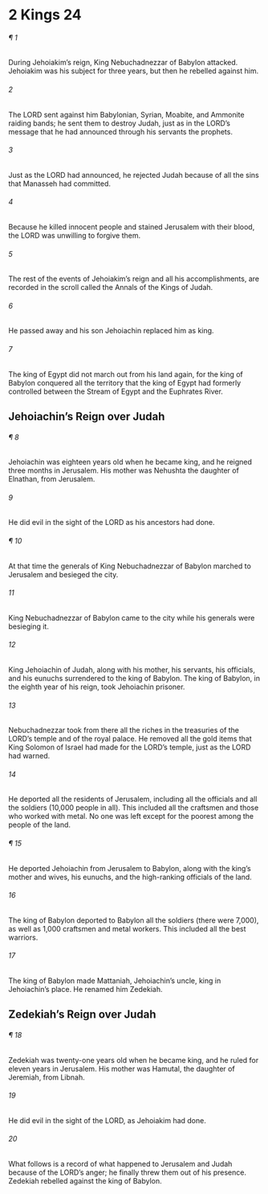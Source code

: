 # 2 Kings 24
###### ¶ 1
During Jehoiakim’s reign, King Nebuchadnezzar of Babylon attacked. Jehoiakim was his subject for three years, but then he rebelled against him.
###### 2
The LORD sent against him Babylonian, Syrian, Moabite, and Ammonite raiding bands; he sent them to destroy Judah, just as in the LORD’s message that he had announced through his servants the prophets.
###### 3
Just as the LORD had announced, he rejected Judah because of all the sins that Manasseh had committed.
###### 4
Because he killed innocent people and stained Jerusalem with their blood, the LORD was unwilling to forgive them.
###### 5
The rest of the events of Jehoiakim’s reign and all his accomplishments, are recorded in the scroll called the Annals of the Kings of Judah.
###### 6
He passed away and his son Jehoiachin replaced him as king.
###### 7
The king of Egypt did not march out from his land again, for the king of Babylon conquered all the territory that the king of Egypt had formerly controlled between the Stream of Egypt and the Euphrates River.
## Jehoiachin’s Reign over Judah
###### ¶ 8
Jehoiachin was eighteen years old when he became king, and he reigned three months in Jerusalem. His mother was Nehushta the daughter of Elnathan, from Jerusalem.
###### 9
He did evil in the sight of the LORD as his ancestors had done.
###### ¶ 10
At that time the generals of King Nebuchadnezzar of Babylon marched to Jerusalem and besieged the city.
###### 11
King Nebuchadnezzar of Babylon came to the city while his generals were besieging it.
###### 12
King Jehoiachin of Judah, along with his mother, his servants, his officials, and his eunuchs surrendered to the king of Babylon. The king of Babylon, in the eighth year of his reign, took Jehoiachin prisoner.
###### 13
Nebuchadnezzar took from there all the riches in the treasuries of the LORD’s temple and of the royal palace. He removed all the gold items that King Solomon of Israel had made for the LORD’s temple, just as the LORD had warned.
###### 14
He deported all the residents of Jerusalem, including all the officials and all the soldiers (10,000 people in all). This included all the craftsmen and those who worked with metal. No one was left except for the poorest among the people of the land.
###### ¶ 15
He deported Jehoiachin from Jerusalem to Babylon, along with the king’s mother and wives, his eunuchs, and the high-ranking officials of the land.
###### 16
The king of Babylon deported to Babylon all the soldiers (there were 7,000), as well as 1,000 craftsmen and metal workers. This included all the best warriors.
###### 17
The king of Babylon made Mattaniah, Jehoiachin’s uncle, king in Jehoiachin’s place. He renamed him Zedekiah.
## Zedekiah’s Reign over Judah
###### ¶ 18
Zedekiah was twenty-one years old when he became king, and he ruled for eleven years in Jerusalem. His mother was Hamutal, the daughter of Jeremiah, from Libnah.
###### 19
He did evil in the sight of the LORD, as Jehoiakim had done.
###### 20
What follows is a record of what happened to Jerusalem and Judah because of the LORD’s anger; he finally threw them out of his presence. Zedekiah rebelled against the king of Babylon.
